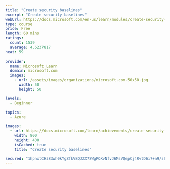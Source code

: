 ```yaml
---
title: "Create security baselines"
excerpt: "Create security baselines"
webUrl: https://docs.microsoft.com/en-us/learn/modules/create-security-baselines/
type: course
price: Free
length: 60 mins
ratings:
  count: 1539
  average: 4.6237817
heat: 59

provider:
  name: Microsoft Learn
  domain: microsoft.com
  images:
    - url: /assets/images/organizations/microsoft.com-50x50.jpg
      width: 50
      height: 50

levels:
  - Beginner

topics:
  - Azure

images:
  - url: https://docs.microsoft.com/learn/achievements/create-security-baselines-social.png
    width: 800
    height: 400
    isCached: true
    title: "Create security baselines"

secured: "1hpnxtCH383wh0kYgZfkVBQJZX7SWgPOXvNfvJ6MsVQepCj4RvtD6i7+n9/z62yPMce41Q8bDWE8FyFJIrreoiv6w/u70ab+uEPKGwLfrD289Wi72inwBifYeEOE5q95WPPsP3IZsWugSY8KGGevnIImJSfmAzPKrk37XF+MsZUCMe9zrTGbWCsSj7ifXiWErQZoY40FUKM78XHCgEW2jauHGCgM1Qf4kEvokgTR19DtILWXHqcSVLrFJRAMlwgBieszEo1OSGzBufq73vKKkhpfprXtlZV0gyUUTsaeTcAm4VYsQl5I4Kmx44yDsT5fGkqwQc42wm6eZJHvN/Ao+PDjZFtJGX3U5FDF0qvv+x9uCOBZnnCxTbTjDUWMuafK1bdQ7MJtcD7XqTdXs261iw==;+tpgVnh1Wf0J/l379AceAA=="
---
```


